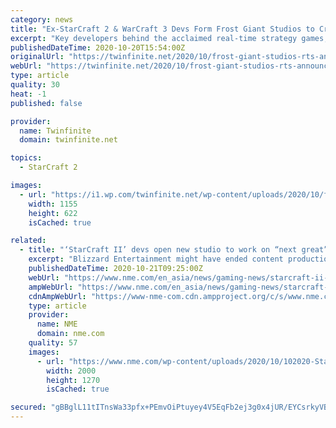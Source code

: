 ```yaml
---
category: news
title: "Ex-StarCraft 2 & WarCraft 3 Devs Form Frost Giant Studios to Create “Next Great RTS”"
excerpt: "Key developers behind the acclaimed real-time strategy games, StarCraft 2 and WarCraft 3, are forming a new game development team known as Frost Giant Studios. The team is being formed to create ..."
publishedDateTime: 2020-10-20T15:54:00Z
originalUrl: "https://twinfinite.net/2020/10/frost-giant-studios-rts-announcement/"
webUrl: "https://twinfinite.net/2020/10/frost-giant-studios-rts-announcement/"
type: article
quality: 30
heat: -1
published: false

provider:
  name: Twinfinite
  domain: twinfinite.net

topics:
  - StarCraft 2

images:
  - url: "https://i1.wp.com/twinfinite.net/wp-content/uploads/2020/10/frost-giant-studios-2.png?fit=1155%2C622&#038;ssl=1"
    width: 1155
    height: 622
    isCached: true

related:
  - title: "‘StarCraft II’ devs open new studio to work on “next great” RTS game"
    excerpt: "Blizzard Entertainment might have ended content production for StarCraft II, but a number of the game’s developers have banded together to open a new studio focused on PC real-time strategy games."
    publishedDateTime: 2020-10-21T09:25:00Z
    webUrl: "https://www.nme.com/en_asia/news/gaming-news/starcraft-ii-devs-open-new-studio-to-work-on-next-great-rts-game-2793544"
    ampWebUrl: "https://www.nme.com/en_asia/news/gaming-news/starcraft-ii-devs-open-new-studio-to-work-on-next-great-rts-game-2793544?amp"
    cdnAmpWebUrl: "https://www-nme-com.cdn.ampproject.org/c/s/www.nme.com/en_asia/news/gaming-news/starcraft-ii-devs-open-new-studio-to-work-on-next-great-rts-game-2793544?amp"
    type: article
    provider:
      name: NME
      domain: nme.com
    quality: 57
    images:
      - url: "https://www.nme.com/wp-content/uploads/2020/10/102020-Starcraft-II-Blizzard-Entertainment.jpg"
        width: 2000
        height: 1270
        isCached: true

secured: "gBBglL11tITnsWa33pfx+PEmvOiPtuyey4V5EqFb2ej3g0x4jUR/EYCsrkyVB6HHjOXrsBBVaQpfkyYyh9FamEthqsrPg2xZ7j7RoZl79epldcrPM62r0PohmsngCpysgCIdoZe/pGVXWLZ/2kY3s7Zttwp6ESWPl2umuTHQMyLR+JMK1iRk4KKrMAmG4kvYoRDomRxtEUZBWf8iGZKv3a0UIlvrpoO7ktbaSuAoRGIb60JtKQ6+NRY3iyUS3MvLMPqhXo6rC6Edo84obvXLt+svX9j54N+Fh8SHK9Cz/UxWQwHZiX8jVpMDQyE0l48wG0Qxe0PaM4uGU5Uoo9WZn4d6yhCOtQgQjY5DyGjEoGI=;+TCrkPsZPrPKm6EFgNBI3A=="
---
```



